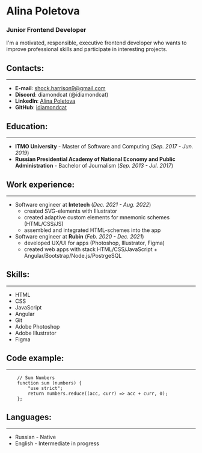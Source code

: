 # Alina Poletova
### Junior Frontend Developer
I'm a motivated, responsible, executive frontend developer who wants to improve professional skills and participate in interesting
projects.

## __Contacts:__

---

* __E-mail__: shock.harrison9@gmail.com
* __Discord__: diamondcat (@idiamondcat)
* __LinkedIn__: [Alina Poletova](https://www.linkedin.com/in/alina-poletova/)
* __GitHub__: [idiamondcat](https://github.com/idiamondcat)

## __Education:__

---

* __ITMO University__ - Master of Software and Computing (_Sep. 2017 - Jun. 2019_)
* __Russian Presidential Academy of National Economy and Public Administration__ - Bachelor of Journalism (_Sep. 2013 - Jul. 2017_)

## __Work experience:__

---

* Software engineer at __Intetech__ (_Dec. 2021 - Aug. 2022_)
    + created SVG-elements with Illustrator
    + created adaptive custom elements for mnemonic schemes (HTML/CSS/JS)
    + assembled and integrated HTML-schemes into the app
* Software engineer at __Rubin__ (_Feb. 2020 - Dec. 2021_)
    + developed UX/UI for apps (Photoshop, Illustrator, Figma)
    + created web apps with stack HTML/CSS/JavaScript + Angular/Bootstrap/Node.js/PostrgeSQL

## __Skills:__

---

* HTML
* CSS
* JavaScript
* Angular
* Git
* Adobe Photoshop
* Adobe Illustrator
* Figma

## __Code example:__

---

```
    // Sum Numbers
    function sum (numbers) {
        "use strict";
        return numbers.reduce((acc, curr) => acc + curr, 0);
    };
```

## __Languages:__

---

* Russian - Native
* English - Intermediate in progress